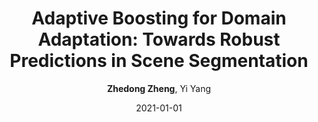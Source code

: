 ---
title: "Adaptive Boosting for Domain Adaptation: Towards Robust Predictions in Scene Segmentation"
collection: publications
permalink: /publication/2021-01-01-Adaptive-Boosting-for-Domain-Adaptation-Towards-Robust-Predictions-in-Scene-Segmentation
date: 2021-01-01
doi: 
venue: 'arXiv preprint arXiv:2103.15685'
author: '<strong>Zhedong Zheng</strong>,  Yi Yang'
citation: ' Zhedong Zheng,  Yi Yang, &quot;Adaptive Boosting for Domain Adaptation: Towards Robust Predictions in Scene Segmentation.&quot; arXiv preprint arXiv:2103.15685, 2021.'
pub_year: '2021'
bib: '@article{zheng2021adaptive,
    author = "Zheng, Zhedong and Yang, Yi",
    title = "Adaptive Boosting for Domain Adaptation: Towards Robust Predictions in Scene Segmentation",
    journal = "arXiv preprint arXiv:2103.15685",
    year = "2021"
}
'
---